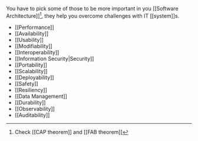 You have to pick some of those to be more important in you [[Software Architecture]][^1], they help you overcome challenges with IT [[system]]s.

- [[Performance]]
- [[Availability]]
- [[Usability]]
- [[Modifiability]]
- [[Interoperability]]
- [[Information Security|Security]]
- [[Portability]]
- [[Scalability]]
- [[Deployability]]
- [[Safety]]
- [[Resiliency]]
- [[Data Management]]
- [[Durability]]
- [[Observability]]
- [[Auditability]]

[^1]: Check [[CAP theorem]] and [[FAB theorem]]
